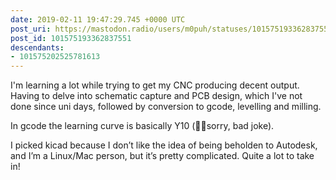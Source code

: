 ```yaml
---
date: 2019-02-11 19:47:29.745 +0000 UTC
post_uri: https://mastodon.radio/users/m0puh/statuses/101575193362837551
post_id: 101575193362837551
descendants:
- 101575202525781613
---
```

I'm learning a lot while trying to get my CNC producing decent output. Having to delve into schematic capture and PCB design, which I've not done since uni days, followed by conversion to gcode, levelling and milling.

In gcode the learning curve is basically Y10 (🤦‍♂️sorry, bad joke).


I picked kicad because I don’t like the idea of being beholden to Autodesk, and I’m a Linux/Mac person, but it’s pretty complicated. Quite a lot to take in!

